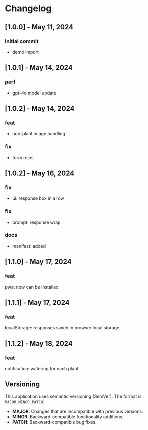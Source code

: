 # Changelog

## [1.0.0] - May 11, 2024
### initial commit
- demo import

## [1.0.1] - May 14, 2024
### perf
- gpt-4o model update

## [1.0.2] - May 14, 2024
### feat
- non-plant image handling
### fix
- form reset

## [1.0.2] - May 16, 2024
### fix
- ui: response box in a row
### fix
- prompt: response wrap
### docs
- manifest: added

## [1.1.0] - May 17, 2024
### feat
pwa: now can be installed

## [1.1.1] - May 17, 2024
### feat
localStorage: responses saved in browser local storage

## [1.1.2] - May 18, 2024
### feat
notification: watering for each plant






## Versioning

This application uses semantic versioning (SemVer). The format is `MAJOR.MINOR.PATCH`.

- **MAJOR**: Changes that are incompatible with previous versions.
- **MINOR**: Backward-compatible functionality additions.
- **PATCH**: Backward-compatible bug fixes.